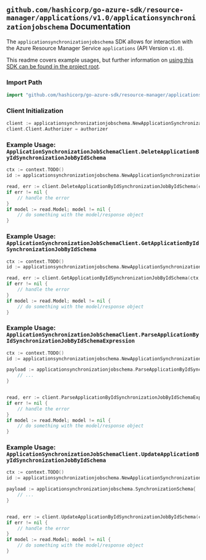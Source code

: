 
## `github.com/hashicorp/go-azure-sdk/resource-manager/applications/v1.0/applicationsynchronizationjobschema` Documentation

The `applicationsynchronizationjobschema` SDK allows for interaction with the Azure Resource Manager Service `applications` (API Version `v1.0`).

This readme covers example usages, but further information on [using this SDK can be found in the project root](https://github.com/hashicorp/go-azure-sdk/tree/main/docs).

### Import Path

```go
import "github.com/hashicorp/go-azure-sdk/resource-manager/applications/v1.0/applicationsynchronizationjobschema"
```


### Client Initialization

```go
client := applicationsynchronizationjobschema.NewApplicationSynchronizationJobSchemaClientWithBaseURI("https://management.azure.com")
client.Client.Authorizer = authorizer
```


### Example Usage: `ApplicationSynchronizationJobSchemaClient.DeleteApplicationByIdSynchronizationJobByIdSchema`

```go
ctx := context.TODO()
id := applicationsynchronizationjobschema.NewApplicationSynchronizationJobID("applicationIdValue", "synchronizationJobIdValue")

read, err := client.DeleteApplicationByIdSynchronizationJobByIdSchema(ctx, id)
if err != nil {
	// handle the error
}
if model := read.Model; model != nil {
	// do something with the model/response object
}
```


### Example Usage: `ApplicationSynchronizationJobSchemaClient.GetApplicationByIdSynchronizationJobByIdSchema`

```go
ctx := context.TODO()
id := applicationsynchronizationjobschema.NewApplicationSynchronizationJobID("applicationIdValue", "synchronizationJobIdValue")

read, err := client.GetApplicationByIdSynchronizationJobByIdSchema(ctx, id)
if err != nil {
	// handle the error
}
if model := read.Model; model != nil {
	// do something with the model/response object
}
```


### Example Usage: `ApplicationSynchronizationJobSchemaClient.ParseApplicationByIdSynchronizationJobByIdSchemaExpression`

```go
ctx := context.TODO()
id := applicationsynchronizationjobschema.NewApplicationSynchronizationJobID("applicationIdValue", "synchronizationJobIdValue")

payload := applicationsynchronizationjobschema.ParseApplicationByIdSynchronizationJobByIdSchemaExpressionRequest{
	// ...
}


read, err := client.ParseApplicationByIdSynchronizationJobByIdSchemaExpression(ctx, id, payload)
if err != nil {
	// handle the error
}
if model := read.Model; model != nil {
	// do something with the model/response object
}
```


### Example Usage: `ApplicationSynchronizationJobSchemaClient.UpdateApplicationByIdSynchronizationJobByIdSchema`

```go
ctx := context.TODO()
id := applicationsynchronizationjobschema.NewApplicationSynchronizationJobID("applicationIdValue", "synchronizationJobIdValue")

payload := applicationsynchronizationjobschema.SynchronizationSchema{
	// ...
}


read, err := client.UpdateApplicationByIdSynchronizationJobByIdSchema(ctx, id, payload)
if err != nil {
	// handle the error
}
if model := read.Model; model != nil {
	// do something with the model/response object
}
```
